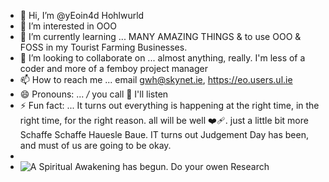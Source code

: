 - 👋 Hi, I’m @yEoin4d Hohlwurld
- 👀 I’m interested in OOO
- 🌱 I’m currently learning ... MANY AMAZING THINGS & to use OOO & FOSS in my Tourist Farming Businesses.
- 💞️ I’m looking to collaborate on ... almost anything, really. I'm less of a coder and more of a femboy project manager
- 📫 How to reach me ... email gwh@skynet.ie, https://eo.users.ul.ie
- 😄 Pronouns: ... */* you call 🤙 I'll listen
- ⚡ Fun fact: ... It turns out everything is happening at the right time, in the right time, for the right reason. all will be well ❤️‍🩹. just a little bit more Schaffe Schaffe Hauesle Baue. IT turns out Judgement Day has been, and must of us are going to be okay.
-
- ![A Spiritual Awakening has begun. Do your owen Research](https://github.com/user-attachments/assets/8055ccad-79c4-433e-a2c9-af6d6fd7f75a)


<!---
yEoin4/yEoin4 is a ✨ special ✨ repository because its `README.md` (this file) appears on your GitHub profile.
You can click the Preview link to take a look at your changes.
--->
